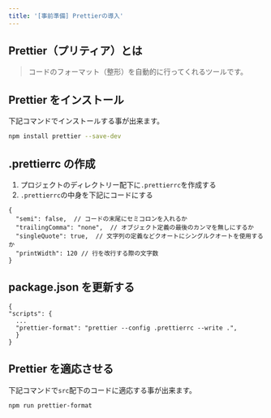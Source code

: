 ```yaml
---
title: '[事前準備] Prettierの導入'
---
```


## Prettier（プリティア）とは

> コードのフォーマット（整形）を自動的に行ってくれるツールです。

## Prettier をインストール

下記コマンドでインストールする事が出来ます。

```bash
npm install prettier --save-dev
```

## .prettierrc の作成

1. プロジェクトのディレクトリー配下に`.prettierrc`を作成する
2. `.prettierrc`の中身を下記にコードにする

```json: .prettierrc
{
  "semi": false,  // コードの末尾にセミコロンを入れるか
  "trailingComma": "none",  // オブジェクト定義の最後のカンマを無しにするか
  "singleQuote": true,  // 文字列の定義などクオートにシングルクオートを使用するか
  "printWidth": 120 // 行を改行する際の文字数
}
```

## package.json を更新する

```json: package.json
{
"scripts": {
  ...
  "prettier-format": "prettier --config .prettierrc --write .",
  }
}
```

## Prettier を適応させる

下記コマンドで`src`配下のコードに適応する事が出来ます。

```bash
npm run prettier-format
```
